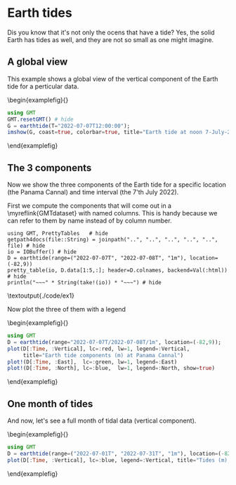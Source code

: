 # Earth tides

Dis you know that it's not only the ocens that have a tide? Yes, the solid
Earth has tides as well, and they are not so small as one might imagine.

## A global view

This example shows a global view of the vertical component of the Earth tide
for a perticular data.

\begin{examplefig}{}
```julia
using GMT
GMT.resetGMT() # hide
G = earthtide(T="2022-07-07T12:00:00");
imshow(G, coast=true, colorbar=true, title="Earth tide at noon 7-July-2022")
```
\end{examplefig}

##  The 3 components

Now we show the three components of the Earth tide for a specific location (the Panama Cannal)
and time interval (the 7'th July 2022).

First we compute the components that will come out in a \myreflink{GMTdataset} with
named columns. This is handy because we can refer to them by name instead of by column number.

```julia:./code/ex1
using GMT, PrettyTables   # hide
getpath4docs(file::String) = joinpath("..", "..", "..", "..", "..", file) # hide
io = IOBuffer() # hide
D = earthtide(range=("2022-07-07T", "2022-07-08T", "1m"), location=(-82,9))
pretty_table(io, D.data[1:5,:]; header=D.colnames, backend=Val(:html))	# hide
println("~~~" * String(take!(io)) * "~~~") # hide
```
\textoutput{./code/ex1}

Now plot the three of them with a legend

\begin{examplefig}{}
```julia
using GMT
D = earthtide(range="2022-07-07T/2022-07-08T/1m", location=(-82,9));	# hide
plot(D[:Time, :Vertical], lc=:red, lw=1, legend=:Vertical,
     title="Earth tide components (m) at Panama Cannal")
plot!(D[:Time, :East],  lc=:green, lw=1, legend=:East)
plot!(D[:Time, :North], lc=:blue,  lw=1, legend=:North, show=true)
```
\end{examplefig}

## One month of tides

And now, let's see a full month of tidal data (vertical component).

\begin{examplefig}{}
```julia
using GMT
D = earthtide(range=("2022-07-01T", "2022-07-31T", "1m"), location=(-82,9));
plot(D[:Time, :Vertical], lc=:blue, legend=:Vertical, title="Tides (m), one month", show=true)
```
\end{examplefig}

